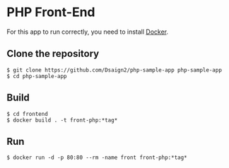 # PHP Front-End

For this app to run correctly, you need to install [Docker](https://www.docker.com/).

## Clone the repository
```
$ git clone https://github.com/Dsaign2/php-sample-app php-sample-app
$ cd php-sample-app
```

## Build
```
$ cd frontend
$ docker build . -t front-php:*tag*
```

## Run
```
$ docker run -d -p 80:80 --rm -name front front-php:*tag*
```
